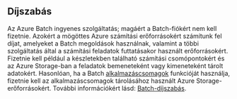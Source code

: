 ## <a name="pricing"></a>Díjszabás

Az Azure Batch ingyenes szolgáltatás; magáért a Batch-fiókért nem kell fizetnie. Azokért a mögöttes Azure számítási erőforrásokért számítunk fel díjat, amelyeket a Batch megoldások használnak, valamint a többi szolgáltatás által a számítási feladatok futtatásakor használt erőforrásokért. Fizetnie kell például a készletekben található számítási csomópontokért és az Azure Storage-ban a feladatok bemeneteként vagy kimeneteként tárolt adatokért. Hasonlóan, ha a Batch [alkalmazáscsomagok](../articles/batch/batch-application-packages.md) funkcióját használja, fizetnie kell az alkalmazáscsomagok tárolásához használt Azure Storage-erőforrásokért. További információkért lásd: [Batch-díjszabás](https://azure.microsoft.com/pricing/details/batch/).


<!--HONumber=Dec16_HO3-->


